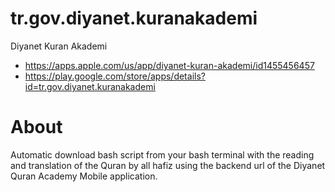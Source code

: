 # tr.gov.diyanet.kuranakademi
Diyanet Kuran Akademi
- https://apps.apple.com/us/app/diyanet-kuran-akademi/id1455456457
- https://play.google.com/store/apps/details?id=tr.gov.diyanet.kuranakademi

# About
Automatic download bash script from your bash terminal with the reading and translation of the Quran by all hafiz using the backend url of the Diyanet Quran Academy Mobile application.
